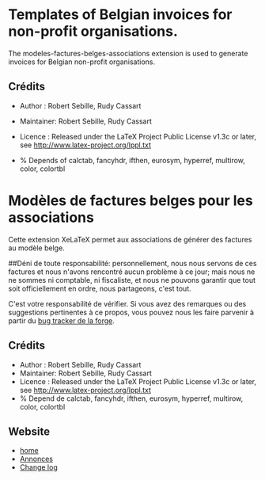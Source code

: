 # Templates of Belgian invoices for non-profit organisations.

The modeles-factures-belges-associations extension is used to generate invoices for Belgian non-profit organisations.

## Crédits

- Author    : Robert Sebille, Rudy Cassart
- Maintainer: Robert Sebille, Rudy Cassart

- Licence   : Released under the LaTeX Project Public License v1.3c or later, see http://www.latex-project.org/lppl.txt
- % Depends of calctab, fancyhdr, ifthen, eurosym, hyperref, multirow, color,  colortbl

# Modèles de factures belges pour les associations

Cette extension XeLaTeX permet aux associations de générer des factures au modèle belge.

##Déni de toute responsabilité: 
personnellement, nous nous servons de ces factures et nous n'avons rencontré aucun problème à ce jour; mais nous ne ne sommes ni comptable, ni fiscaliste, et nous ne pouvons garantir que tout soit officiellement en ordre, nous partageons, c'est tout. 

C'est votre responsabilité de vérifier. Si vous avez des remarques ou des suggestions pertinentes à ce propos, vous pouvez nous les faire parvenir à partir du [bug tracker de la forge](https://gitlab.adullact.net/zenjo/modeles-fac­tures-belges-associations/issues).

## Crédits

- Author    : Robert Sebille, Rudy Cassart
- Maintainer: Robert Sebille, Rudy Cassart
- Licence   : Released under the LaTeX Project Public License v1.3c or later, see http://www.latex-project.org/lppl.txt
- % Depend de calctab, fancyhdr, ifthen, eurosym, hyperref, multirow, color,  colortbl

## Website
- [home](https://gitlab.adullact.net/zenjo/modeles-fac­tures-belges-associations/home) 
- [Annonces](https://gitlab.adullact.net/zenjo/modeles-fac­tures-belges-associations/wikis/Annonces)
- [Change log](https://gitlab.adullact.net/zenjo/modeles-fac­tures-belges-associations/wikis/Change-log)



